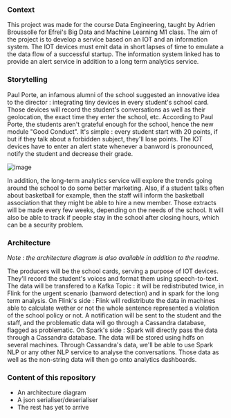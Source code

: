 ### Context
This project was made for the course Data Engineering, taught by Adrien Broussolle for Efrei's Big Data and Machine Learning M1 class.
The aim of the project is to develop a service based on an IOT and an information system. The IOT devices must emit data in short lapses of time to emulate a the data flow of a successful startup.
The information system linked has to provide an alert service in addition to a long term analytics service.

### Storytelling
Paul Porte, an infamous alumni of the school suggested an innovative idea to the director : integrating tiny devices in every student's school card. Those devices will record the student's conversations as well as their geolocation, the exact time they enter the school, etc.
According to Paul Porte, the students aren't grateful enough for the school, hence the new module "Good Conduct". It's simple : every student start with 20 points, if but if they talk about a forbidden subject, they'll lose points. 
The IOT devices have to enter an alert state whenever a banword is pronounced, notify the student and decrease their grade.

![image](https://github.com/FannyC13/Projet_DE/assets/75856103/b33dfd95-648c-40ce-ac19-35a4bf0819fd)

In addition, the long-term analytics service will explore the trends going around the school to do some better marketing. Also, if a student talks often about basketball for example, then the staff will inform the basketball association that they might be able to hire a new member. 
Those extracts will be made every few weeks, depending on the needs of the school. It will also be able to track if people stay in the school after closing hours, which can be a security problem.

### Architecture

*Note : the architecture diagram is also available in addition to the readme.*

The producers will be the school cards, serving a purpose of IOT devices. They'll record the student's voices and format them using speech-to-text. 
The data will be transfered to a Kafka Topic : it will be redistributed twice, in Flink for the urgent scenario (banword detection) and in spark for the long term analysis.
On Flink's side : Flink will redistribute the data in machines able to calculate wether or not the whole sentence represented a violation of the school policy or not. A notification will be sent to the student and the staff, and the problematic data will go through a Cassandra database, flagged as problematic.
On Spark's side : Spark will directly pass the data through a Cassandra database. The data will be stored using hdfs on several machines. Through Cassandra's data, we'll be able to use Spark NLP or any other NLP service to analyse the conversations. Those data as well as the non-string data will then go onto analytics dashboards.

### Content of this repository 
- An architecture diagram
- A json serialiser/deserialiser
- The rest has yet to arrive
